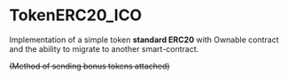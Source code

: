 # TokenERC20_ICO

Implementation of a simple token **standard ERC20** with Ownable contract and the ability to migrate to another smart-contract.

~~(Method of sending bonus tokens attached)~~
